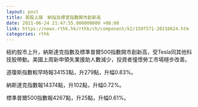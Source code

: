 ```yaml
---
layout: post
title: 美股上揚　納指及標普指數開市創新高
date: 2021-06-24 21:47:55.000000000 +08:00
link: https://news.rthk.hk/rthk/ch/component/k2/1597571-20210624.htm
categories: rthk
---
```


紐約股市上升，納斯達克指數及標準普爾500指數開市創新高，受Tesla同其他科技股帶動。美國上周新申領失業援助人數減少，投資者憧憬勞工市場穩步改善。

道瓊斯指數較早時報34153點，升279點，升幅0.83%。

納斯達克指數報14374點，升102點，升幅0.72%。

標準普爾500指數報4267點，升25點，升幅0.61%。
